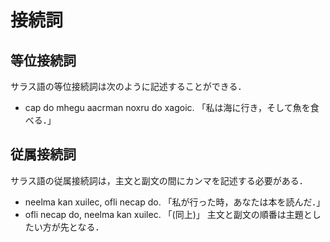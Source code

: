 # 接続詞
## 等位接続詞
サラス語の等位接続詞は次のように記述することができる．
* cap do mhegu aacrman noxru do xagoic. 「私は海に行き，そして魚を食べる．」

## 従属接続詞
サラス語の従属接続詞は，主文と副文の間にカンマを記述する必要がある．
* neelma kan xuilec, ofli necap do. 「私が行った時，あなたは本を読んだ．」
* ofli necap do, neelma kan xuilec. 「(同上)」
主文と副文の順番は主題としたい方が先となる．

